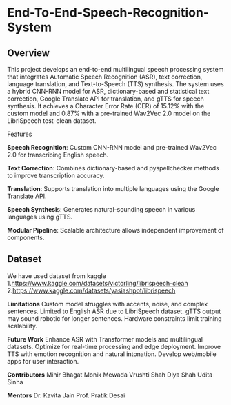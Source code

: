 # End-To-End-Speech-Recognition-System
## Overview

This project develops an end-to-end multilingual speech processing system that integrates Automatic Speech Recognition (ASR), text correction, language translation, and Text-to-Speech (TTS) synthesis. The system uses a hybrid CNN-RNN model for ASR, dictionary-based and statistical text correction, Google Translate API for translation, and gTTS for speech synthesis. It achieves a Character Error Rate (CER) of 15.12% with the custom model and 0.87% with a pre-trained Wav2Vec 2.0 model on the LibriSpeech test-clean dataset.

Features

**Speech Recognition**: Custom CNN-RNN model and pre-trained Wav2Vec 2.0 for transcribing English speech.

**Text Correction**: Combines dictionary-based and pyspellchecker methods to improve transcription accuracy.

**Translation**: Supports translation into multiple languages using the Google Translate API.

**Speech Synthesi**s: Generates natural-sounding speech in various languages using gTTS.

**Modular Pipeline**: Scalable architecture allows independent improvement of components.

## Dataset
We have used dataset from kaggle
1.https://www.kaggle.com/datasets/victorling/librispeech-clean
2.https://www.kaggle.com/datasets/yasiashpot/librispeech

**Limitations**
Custom model struggles with accents, noise, and complex sentences.
Limited to English ASR due to LibriSpeech dataset.
gTTS output may sound robotic for longer sentences.
Hardware constraints limit training scalability.

**Future Work**
Enhance ASR with Transformer models and multilingual datasets.
Optimize for real-time processing and edge deployment.
Improve TTS with emotion recognition and natural intonation.
Develop web/mobile apps for user interaction.

**Contributors**
Mihir Bhagat
Monik Mewada
Vrushti Shah
Diya Shah
Udita Sinha

**Mentors**
Dr. Kavita Jain
Prof. Pratik Desai
